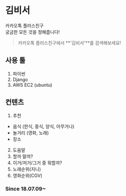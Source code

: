 # 김비서  
카카오톡 플러스친구  
궁금한 모든 것을 정해줍니다!  

>캬카오톡 플러스친구에서 **'김비서'**를 검색해보세요!

## 사용 툴  
1. 파이썬
2. Django  
3. AWS EC2 (ubuntu)  

## 컨텐츠
1. 추천  
 - 음식 (한식, 중식, 양식, 아무거나)  
 - 놀거리 (영화, 노래)  
 - 장소
2. 도움말
3. 할까 말까?
4. 이거/저거/그거 중 뭐할까?
5. 노래순위(지니)
6. 영화순위(CGV)

### Since 18.07.09~
